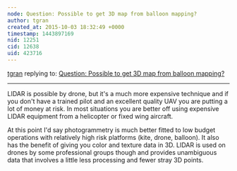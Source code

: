```yaml
---
node: Question: Possible to get 3D map from balloon mapping?
author: tgran
created_at: 2015-10-03 18:32:49 +0000
timestamp: 1443897169
nid: 12251
cid: 12638
uid: 423716
---
```




[tgran](../profile/tgran) replying to: [Question: Possible to get 3D map from balloon mapping?](../notes/bnjmnph/09-29-2015/question-possible-to-get-3d-map-from-balloon-mapping)

----
LIDAR is possible by drone, but it's a much more expensive technique and if you don't have a trained pilot and an excellent quality UAV you are putting a lot of money at risk.  In most situations you are better off using expensive LIDAR equipment from a helicopter or fixed wing aircraft.  

At this point I'd say photogrammetry is much better fitted to low budget operations with relatively high risk platforms (kite, drone, balloon).  It also has the benefit of giving you color and texture data in 3D.  LIDAR is used on drones by some professional groups though and provides unambiguous data that involves a little less processing and fewer stray 3D points.  